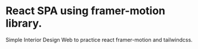 # React SPA using framer-motion library.

Simple Interior Design Web to practice react framer-motion and tailwindcss.
